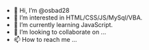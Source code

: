 - 👋 Hi, I’m @osbad28
- 👀 I’m interested in HTML/CSS/JS/MySql/VBA.
- 🌱 I’m currently learning JavaScript.
- 💞️ I’m looking to collaborate on ...
- 📫 How to reach me ...

<!---
osbad28/osbad28 is a ✨ special ✨ repository because its `README.md` (this file) appears on your GitHub profile.
You can click the Preview link to take a look at your changes.
--->
